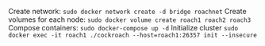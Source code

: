 Create network: `sudo docker network create -d bridge roachnet`
Create volumes for each node: `sudo docker volume create roach1 roach2 roach3`
Compose containers: `sudo docker-compose up -d`
Initialize cluster `sudo docker exec -it roach1 ./cockroach --host=roach1:26357 init --insecure`
